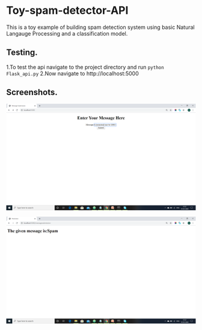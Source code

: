 # Toy-spam-detector-API
This is a toy example of building spam detection system using basic Natural Langauge Processing and a classification model.
## Testing.
1.To test the api navigate to the project directory and run `python Flask_api.py`
2.Now navigate to http://localhost:5000

## Screenshots.
![Alt text](https://github.com/VikasOjha666/Toy-spam-detector-API/blob/master/screenshot1.PNG?raw=true "Optional Title")

![Alt text](https://github.com/VikasOjha666/Toy-spam-detector-API/blob/master/screenshot2.PNG?raw=true "Optional Title")
